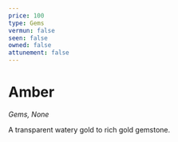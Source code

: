 ```yaml
---
price: 100
type: Gems
vermun: false
seen: false
owned: false
attunement: false
---
```

# Amber

*Gems, None*

A transparent watery gold to rich gold gemstone.